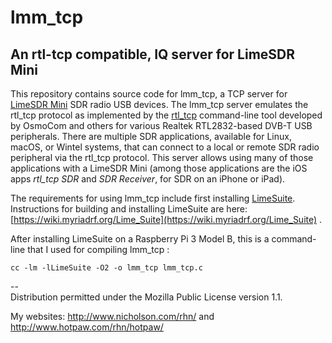 # lmm_tcp
## An rtl-tcp compatible, IQ server for LimeSDR Mini

This repository contains source code for lmm_tcp, a TCP server for
[LimeSDR Mini](https://wiki.myriadrf.org/LimeSDR-Mini)
SDR radio USB devices.
The lmm_tcp server emulates the rtl_tcp protocol as implemented by the
[rtl_tcp](https://github.com/osmocom/rtl-sdr)
command-line tool developed by OsmoCom and others
for various Realtek RTL2832-based DVB-T USB peripherals.
There are multiple SDR applications,
available for Linux, macOS, or Wintel systems,
that can connect to a local or remote SDR radio peripheral
via the rtl_tcp protocol.
This server allows using many of those applications with a
LimeSDR Mini
(among those applications are the iOS apps
_rtl_tcp SDR_
and
_SDR Receiver_,
for SDR on an iPhone or iPad).

The requirements for using lmm_tcp include first installing
[LimeSuite](https://github.com/myriadrf/LimeSuite).
Instructions for building and installing LimeSuite are here:
[https://wiki.myriadrf.org/Lime_Suite](https://wiki.myriadrf.org/Lime_Suite) .

After installing LimeSuite on a Raspberry Pi 3 Model B,
this is a command-line that I used for compiling lmm_tcp :
```
cc -lm -lLimeSuite -O2 -o lmm_tcp lmm_tcp.c
```

--  
Distribution permitted under the Mozilla Public License version 1.1.

My websites: http://www.nicholson.com/rhn/  and  http://www.hotpaw.com/rhn/hotpaw/

